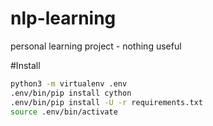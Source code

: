 # nlp-learning
personal learning project - nothing useful

#Install
```bash
python3 -m virtualenv .env
.env/bin/pip install cython
.env/bin/pip install -U -r requirements.txt
source .env/bin/activate
```

